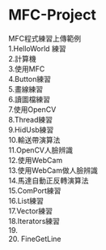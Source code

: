 # MFC-Project<br />
MFC程式練習上傳範例<br />
1.HelloWorld 練習<br />
2.計算機<br />
3.使用MFC <br />
4.Button練習<br />
5.畫線練習<br />
6.讀圖檔練習<br />
7.使用OpenCV<br />
8.Thread練習<br />
9.HidUsb練習<br />
10.輸送帶演算法<br />
11.OpenCV人臉辨識<br />
12.使用WebCam<br />
13.使用WebCam做人臉辨識<br />
14.馬達自動正反轉演算法<br />
15.ComPort練習<br />
16.List練習<br />
17.Vector練習<br />
18.Iterators練習<br />
19. <br />
20. FineGetLine<br />
